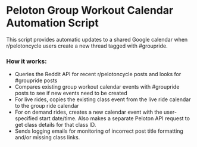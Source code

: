 # Peloton Group Workout Calendar Automation Script
This script provides automatic updates to a shared Google calendar when r/pelotoncycle users create a new thread tagged with #groupride.

### How it works:
 - Queries the Reddit API for recent r/pelotoncycle posts and looks for #groupride posts
 - Compares existing group workout calendar events with #groupride posts to see if new events need to be created
 - For live rides, copies the existing class event from the live ride calendar to the group ride calendar
 - For on demand rides, creates a new calendar event with the user-specified start date/time. Also makes a separate Peloton API request to get class details for that class ID.
 - Sends logging emails for monitoring of incorrect post title formatting and/or missing class links.
